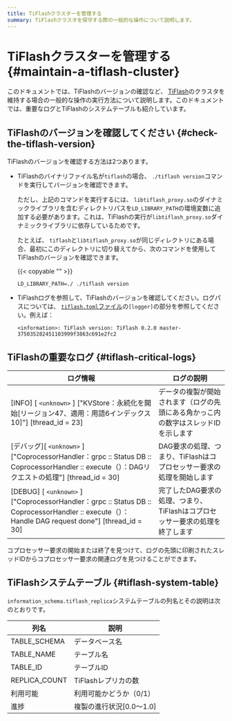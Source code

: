 ```yaml
---
title: TiFlashクラスターを管理する
summary: TiFlashクラスタを保守する際の一般的な操作について説明します。
---
```


# TiFlashクラスターを管理する {#maintain-a-tiflash-cluster}

このドキュメントでは、TiFlashのバージョンの確認など、 [TiFlash](/tiflash/tiflash-overview.md)のクラスタを維持する場合の一般的な操作の実行方法について説明します。このドキュメントでは、重要なログとTiFlashのシステムテーブルも紹介しています。

## TiFlashのバージョンを確認してください {#check-the-tiflash-version}

TiFlashのバージョンを確認する方法は2つあります。

-   TiFlashのバイナリファイル名が`tiflash`の場合、 `./tiflash version`コマンドを実行してバージョンを確認できます。

    ただし、上記のコマンドを実行するには、 `libtiflash_proxy.so`のダイナミックライブラリを含むディレクトリパスを`LD_LIBRARY_PATH`の環境変数に追加する必要があります。これは、TiFlashの実行が`libtiflash_proxy.so`ダイナミックライブラリに依存しているためです。

    たとえば、 `tiflash`と`libtiflash_proxy.so`が同じディレクトリにある場合、最初にこのディレクトリに切り替えてから、次のコマンドを使用してTiFlashのバージョンを確認できます。

    {{< copyable "" >}}

    ```shell
    LD_LIBRARY_PATH=./ ./tiflash version
    ```

-   TiFlashログを参照して、TiFlashのバージョンを確認してください。ログパスについては、 [`tiflash.toml`ファイル](/tiflash/tiflash-configuration.md#configure-the-tiflashtoml-file)の`[logger]`の部分を参照してください。例えば：

    ```
    <information>: TiFlash version: TiFlash 0.2.0 master-375035282451103999f3863c691e2fc2
    ```

## TiFlashの重要なログ {#tiflash-critical-logs}

| ログ情報                                                                                                                                                   | ログの説明                                       |
| ------------------------------------------------------------------------------------------------------------------------------------------------------ | ------------------------------------------- |
| [INFO] [ `<unknown>` ] [&quot;KVStore：永続化を開始[リージョン47、適用：用語6インデックス10]&quot;] [thread_id = 23]                                                           | データの複製が開始されます（ログの先頭にある角かっこ内の数字はスレッドIDを示します  |
| [デバッグ][ `<unknown>` ][&quot;CoprocessorHandler：grpc :: Status DB :: CoprocessorHandler :: execute（）：DAGリクエストの処理&quot;] [thread_id = 30]                | DAG要求の処理、つまり、TiFlashはコプロセッサー要求の処理を開始します     |
| [DEBUG] [ `<unknown>` ] [&quot;CoprocessorHandler：grpc :: Status DB :: CoprocessorHandler :: execute（）：Handle DAG request done&quot;] [thread_id = 30] | 完了したDAG要求の処理、つまり、TiFlashはコプロセッサー要求の処理を終了します |

コプロセッサー要求の開始または終了を見つけて、ログの先頭に印刷されたスレッドIDからコプロセッサー要求の関連ログを見つけることができます。

## TiFlashシステムテーブル {#tiflash-system-table}

`information_schema.tiflash_replica`システムテーブルの列名とその説明は次のとおりです。

| 列名            | 説明               |
| ------------- | ---------------- |
| TABLE_SCHEMA  | データベース名          |
| TABLE_NAME    | テーブル名            |
| TABLE_ID      | テーブルID           |
| REPLICA_COUNT | TiFlashレプリカの数    |
| 利用可能          | 利用可能かどうか（0/1）    |
| 進捗            | 複製の進行状況[0.0〜1.0] |
